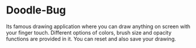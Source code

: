 # Doodle-Bug
Its famous drawing application where you can draw anything on screen with your finger touch. 
Different options of colors, brush size and opacity functions are provided in it. 
You can reset and also save your drawing. 
